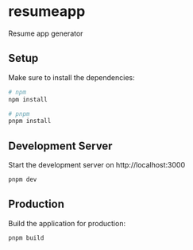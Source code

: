 # resumeapp
Resume app generator

## Setup

Make sure to install the dependencies:

```bash
# npm
npm install

# pnpm
pnpm install
```

## Development Server

Start the development server on http://localhost:3000

```bash
pnpm dev
```

## Production

Build the application for production:

```bash
pnpm build
```
